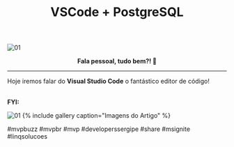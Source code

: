 ﻿---
title: "VSCode + PostgreSQL"
comments: true
excerpt_separator: "Ler mais"
categories:
  - Dica
gallery:
  - url: /assets/images/vscodepostgresql01/01.PNG
    image_path: /assets/images/vscodepostgresql01/01.PNG
    alt: "Imagem Artigo"
  - url: /assets/images/vscodepostgresql01/02.PNG
    image_path: /assets/images/vscodepostgresql01/02.PNG
    alt: "Imagem Artigo"
  - url: /assets/images/vscodepostgresql01/03.PNG
    image_path: /assets/images/vscodepostgresql01/03.PNG
    alt: "Imagem Artigo"
  - url: /assets/images/vscodepostgresql01/04.PNG
    image_path: /assets/images/vscodepostgresql01/04.PNG
    alt: "Imagem Artigo"
  - url: /assets/images/vscodepostgresql01/05.PNG
    image_path: /assets/images/vscodepostgresql01/05.PNG
    alt: "Imagem Artigo"
  - url: /assets/images/vscodepostgresql01/06.PNG
    image_path: /assets/images/vscodepostgresql01/06.PNG
    alt: "Imagem Artigo"
  - url: /assets/images/vscodepostgresql01/07.PNG
    image_path: /assets/images/vscodepostgresql01/07.PNG
    alt: "Imagem Artigo"
  - url: /assets/images/vscodepostgresql01/08.PNG
    image_path: /assets/images/vscodepostgresql01/08.PNG
    alt: "Imagem Artigo"
  - url: /assets/images/vscodepostgresql01/09.PNG
    image_path: /assets/images/vscodepostgresql01/09.PNG
    alt: "Imagem Artigo"
  - url: /assets/images/vscodepostgresql01/10.PNG
    image_path: /assets/images/vscodepostgresql01/10.PNG
    alt: "Imagem Artigo"
  - url: /assets/images/vscodepostgresql01/11.PNG
    image_path: /assets/images/vscodepostgresql01/11.PNG
    alt: "Imagem Artigo"
  - url: /assets/images/vscodepostgresql01/12.PNG
    image_path: /assets/images/vscodepostgresql01/12.PNG
    alt: "Imagem Artigo"
  - url: /assets/images/vscodepostgresql01/13.png
    image_path: /assets/images/vscodepostgresql01/13.png
---

![01]({{site.url}}{{site.baseurl}}/assets/images/vscodepostgres.jpg)

<center><strong>Fala pessoal, tudo bem?! 💚</strong></center>
<hr>


Hoje iremos falar do <strong>Visual Studio Code</strong> o fantástico editor de código!<br />
<br>
<div class="notice--warning">
<strong>FYI:</strong><br>

</div>

 ![01]({{site.url}}{{site.baseurl}}/assets/images/igniteorlando/foto1.jpg) 
 {% include gallery caption="Imagens do Artigo" %}

 #mvpbuzz #mvpbr #mvp #developerssergipe #share #msignite #linqsolucoes<br><br>
